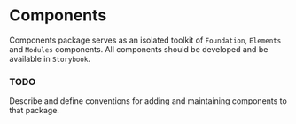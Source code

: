 # Components

Components package serves as an isolated toolkit of `Foundation`, `Elements` and `Modules` components. All components should be developed and be available in `Storybook`.

### TODO
Describe and define conventions for adding and maintaining components to that package.